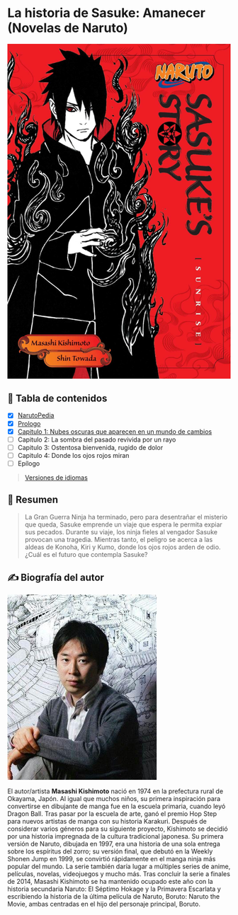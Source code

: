 # La historia de Sasuke: Amanecer (Novelas de Naruto)

![Cover of Naruto: Sasuke's Story: Sunrise (Naruto Novels)](../../README/images/sasuke-story-front-cover.jpeg)  

## 🔖 Tabla de contenidos

- [x] [NarutoPedia](./es_naruto-pedia.md)
- [x] [Prologo](./es_prologue.md)
- [x] [Capitulo 1: Nubes oscuras que aparecen en un mundo de cambios](./es_chapter_1.md)
- [ ] Capitulo 2: La sombra del pasado revivida por un rayo
- [ ] Capitulo 3: Ostentosa bienvenida, rugido de dolor
- [ ] Capitulo 4: Donde los ojos rojos miran
- [ ] Epílogo

> [Versiones de idiomas](../../README.md#language-versions)

## 📖 Resumen

> La Gran Guerra Ninja ha terminado, pero para desentrañar el misterio que queda, Sasuke emprende un viaje que espera le permita expiar sus pecados. Durante su viaje, los ninja fieles al vengador Sasuke provocan una tragedia. Mientras tanto, el peligro se acerca a las aldeas de Konoha, Kiri y Kumo, donde los ojos rojos arden de odio. ¿Cuál es el futuro que contempla Sasuke?

## ✍️ Biografía del autor

![Masashi Kishimoto, author of Naruto: Sasuke's Story: Sunrise (Naruto Novels)](../../README/images/author-masashi-kishimoto.jpeg)  

El autor/artista **Masashi Kishimoto** nació en 1974 en la prefectura rural de Okayama, Japón. Al igual que muchos niños, su primera inspiración para convertirse en dibujante de manga fue en la escuela primaria, cuando leyó Dragon Ball. Tras pasar por la escuela de arte, ganó el premio Hop Step para nuevos artistas de manga con su historia Karakuri. Después de considerar varios géneros para su siguiente proyecto, Kishimoto se decidió por una historia impregnada de la cultura tradicional japonesa. Su primera versión de Naruto, dibujada en 1997, era una historia de una sola entrega sobre los espíritus del zorro; su versión final, que debutó en la Weekly Shonen Jump en 1999, se convirtió rápidamente en el manga ninja más popular del mundo. La serie también daría lugar a múltiples series de anime, películas, novelas, videojuegos y mucho más. Tras concluir la serie a finales de 2014, Masashi Kishimoto se ha mantenido ocupado este año con la historia secundaria Naruto: El Séptimo Hokage y la Primavera Escarlata y escribiendo la historia de la última película de Naruto, Boruto: Naruto the Movie, ambas centradas en el hijo del personaje principal, Boruto.